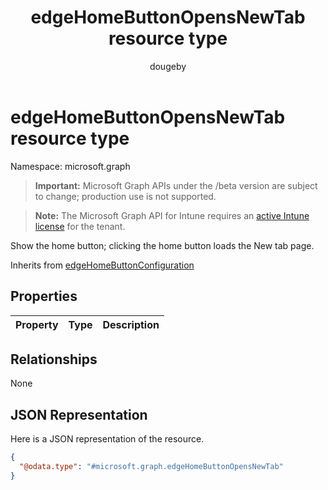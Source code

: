 ﻿---
title: "edgeHomeButtonOpensNewTab resource type"
description: "Show the home button; clicking the home button loads the New tab page."
author: "dougeby"
localization_priority: Normal
ms.prod: "intune"
doc_type: resourcePageType
---

# edgeHomeButtonOpensNewTab resource type

Namespace: microsoft.graph

> **Important:** Microsoft Graph APIs under the /beta version are subject to change; production use is not supported.

> **Note:** The Microsoft Graph API for Intune requires an [active Intune license](https://go.microsoft.com/fwlink/?linkid=839381) for the tenant.

Show the home button; clicking the home button loads the New tab page.

Inherits from [edgeHomeButtonConfiguration](../resources/intune-deviceconfig-edgehomebuttonconfiguration.md)

## Properties

| Property | Type | Description |
| :------- | :--- | :---------- |

## Relationships

None

## JSON Representation

Here is a JSON representation of the resource.

<!-- {
  "blockType": "resource",
  "@odata.type": "microsoft.graph.edgeHomeButtonOpensNewTab"
}
-->

```json
{
  "@odata.type": "#microsoft.graph.edgeHomeButtonOpensNewTab"
}
```
